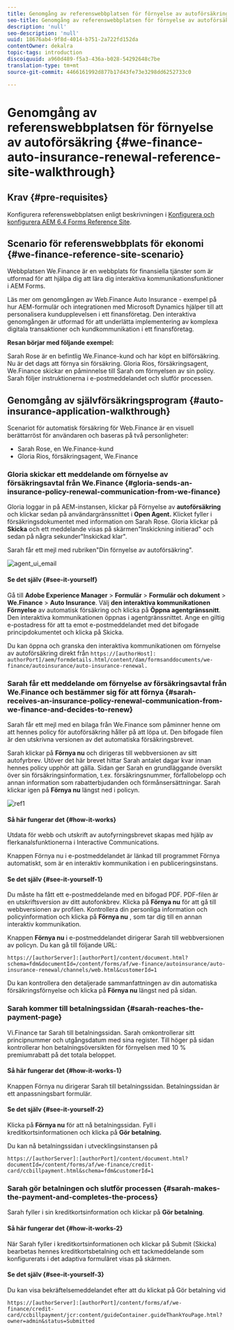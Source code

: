 ```yaml
---
title: Genomgång av referenswebbplatsen för förnyelse av autoförsäkring
seo-title: Genomgång av referenswebbplatsen för förnyelse av autoförsäkring
description: 'null'
seo-description: 'null'
uuid: 18676ab4-9f8d-4014-b751-2a722fd152da
contentOwner: dekalra
topic-tags: introduction
discoiquuid: a960d489-f5a3-436a-b028-54292648c7be
translation-type: tm+mt
source-git-commit: 4466161992d877b17d43fe73e3298dd6252733c0

---
```



# Genomgång av referenswebbplatsen för förnyelse av autoförsäkring {#we-finance-auto-insurance-renewal-reference-site-walkthrough}

## Krav {#pre-requisites}

Konfigurera referenswebbplatsen enligt beskrivningen i [Konfigurera och konfigurera AEM 6.4 Forms Reference Site](/help/forms/using/setup-reference-sites.md).

## Scenario för referenswebbplats för ekonomi {#we-finance-reference-site-scenario}

Webbplatsen We.Finance är en webbplats för finansiella tjänster som är utformad för att hjälpa dig att lära dig interaktiva kommunikationsfunktioner i AEM Forms.

Läs mer om genomgången av Web.Finance Auto Insurance - exempel på hur AEM-formulär och integrationen med Microsoft Dynamics hjälper till att personalisera kundupplevelsen i ett finansföretag. Den interaktiva genomgången är utformad för att underlätta implementering av komplexa digitala transaktioner och kundkommunikation i ett finansföretag.

**Resan börjar med följande exempel:**

Sarah Rose är en befintlig We.Finance-kund och har köpt en bilförsäkring. Nu är det dags att förnya sin försäkring. Gloria Rios, försäkringsagent, We.Finance skickar en påminnelse till Sarah om förnyelsen av sin policy. Sarah följer instruktionerna i e-postmeddelandet och slutför processen.

## Genomgång av självförsäkringsprogram {#auto-insurance-application-walkthrough}

Scenariot för automatisk försäkring för Web.Finance är en visuell berättarröst för användaren och baseras på två personligheter:

* Sarah Rose, en We.Finance-kund
* Gloria Rios, försäkringsagent, We.Finance

### Gloria skickar ett meddelande om förnyelse av försäkringsavtal från We.Finance {#gloria-sends-an-insurance-policy-renewal-communication-from-we-finance}

Gloria loggar in på AEM-instansen, klickar på Förnyelse av **autoförsäkring** och klickar sedan på användargränssnittet i **Open Agent.** Klicket fyller i försäkringsdokumentet med information om Sarah Rose. Gloria klickar på&#x200B;**Skicka** och ett meddelande visas på skärmen&quot;Inskickning initierad&quot; och sedan på några sekunder&quot;Inskickad klar&quot;.

Sarah får ett mejl med rubriken&quot;Din förnyelse av autoförsäkring&quot;.

![agent_ui_email](assets/agent_ui_email.png)

#### Se det själv {#see-it-yourself}

Gå till **Adobe Experience Manager** > **Formulär** > **Formulär och dokument** > **We.Finance** > **Auto Insurance**. Välj **den interaktiva kommunikationen Förnyelse** av automatisk försäkring och klicka på **Öppna agentgränssnitt**. Den interaktiva kommunikationen öppnas i agentgränssnittet. Ange en giltig e-postadress för att ta emot e-postmeddelandet med det bifogade principdokumentet och klicka på Skicka.

Du kan öppna och granska den interaktiva kommunikationen om förnyelse av autoförsäkring direkt från `https://[authorHost]: authorPort]/aem/formdetails.html/content/dam/formsanddocuments/we-finance/autoinsurance/auto-insurance-renewal.`

### Sarah får ett meddelande om förnyelse av försäkringsavtal från We.Finance och bestämmer sig för att förnya {#sarah-receives-an-insurance-policy-renewal-communication-from-we-finance-and-decides-to-renew}

Sarah får ett mejl med en bilaga från We.Finance som påminner henne om att hennes policy för autoförsäkring håller på att löpa ut. Den bifogade filen är den utskrivna versionen av det automatiska försäkringsbrevet.

Sarah klickar på **Förnya nu** och dirigeras till webbversionen av sitt autofyrbrev. Utöver det här brevet hittar Sarah antalet dagar kvar innan hennes policy upphör att gälla. Sidan ger Sarah en grundläggande översikt över sin försäkringsinformation, t.ex. försäkringsnummer, förfallobelopp och annan information som rabatterbjudanden och förmånsersättningar. Sarah klickar igen på **Förnya nu** längst ned i policyn.

![ref1](assets/ref1.png)

#### Så här fungerar det {#how-it-works}

Utdata för webb och utskrift av autofyrningsbrevet skapas med hjälp av flerkanalsfunktionerna i Interactive Communications.

Knappen Förnya nu i e-postmeddelandet är länkad till programmet Förnya automatiskt, som är en interaktiv kommunikation i en publiceringsinstans.

#### Se det själv {#see-it-yourself-1}

Du måste ha fått ett e-postmeddelande med en bifogad PDF. PDF-filen är en utskriftsversion av ditt autofonkbrev. Klicka på **Förnya nu** för att gå till webbversionen av profilen. Kontrollera din personliga information och policyinformation och klicka på **Förnya nu** , som tar dig till en annan interaktiv kommunikation.

Knappen **Förnya nu** i e-postmeddelandet dirigerar Sarah till webbversionen av policyn. Du kan gå till följande URL:

`https://[authorServer]:[authorPort]/content/document.html?schema=fdm&documentId=/content/forms/af/we-finance/autoinsurance/auto-insurance-renewal/channels/web.html&customerId=1`

Du kan kontrollera den detaljerade sammanfattningen av din automatiska försäkringsförnyelse och klicka på **Förnya nu** längst ned på sidan.

### Sarah kommer till betalningssidan {#sarah-reaches-the-payment-page}

Vi.Finance tar Sarah till betalningssidan. Sarah omkontrollerar sitt principnummer och utgångsdatum med sina register. Till höger på sidan kontrollerar hon betalningsöversikten för förnyelsen med 10 % premiumrabatt på det totala beloppet.

#### Så här fungerar det {#how-it-works-1}

Knappen Förnya nu dirigerar Sarah till betalningssidan. Betalningssidan är ett anpassningsbart formulär.

#### Se det själv {#see-it-yourself-2}

Klicka på **Förnya nu** för att nå betalningssidan. Fyll i kreditkortsinformationen och klicka på **Gör betalning.**

Du kan nå betalningssidan i utvecklingsinstansen på

`https://[authorServer]:[authorPort]/content/document.html?documentId=/content/forms/af/we-finance/credit-card/ccbillpayment.html&schema=fdm&customerId=1`

### Sarah gör betalningen och slutför processen {#sarah-makes-the-payment-and-completes-the-process}

Sarah fyller i sin kreditkortsinformation och klickar på **Gör betalning**.

#### Så här fungerar det {#how-it-works-2}

När Sarah fyller i kreditkortsinformationen och klickar på Submit (Skicka) bearbetas hennes kreditkortsbetalning och ett tackmeddelande som konfigurerats i det adaptiva formuläret visas på skärmen.

#### Se det själv {#see-it-yourself-3}

Du kan visa bekräftelsemeddelandet efter att du klickat på Gör betalning vid

`https://[authorServer]:[authorPort]/content/forms/af/we-finance/credit-card/ccbillpayment/jcr:content/guideContainer.guideThankYouPage.html?owner=admin&status=Submitted`
